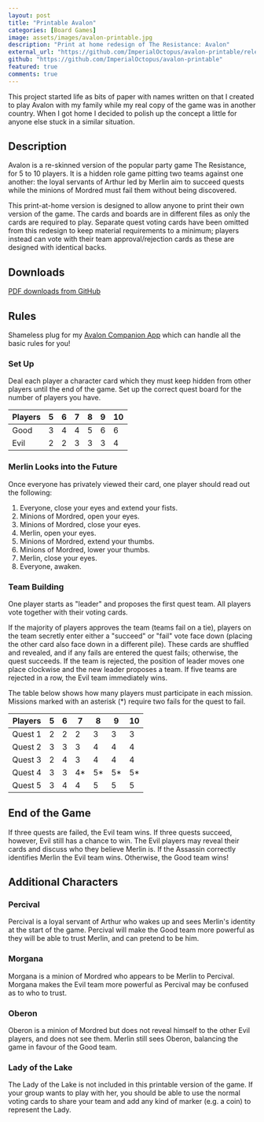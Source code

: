 ```yaml
---
layout: post
title: "Printable Avalon"
categories: [Board Games]
image: assets/images/avalon-printable.jpg
description: "Print at home redesign of The Resistance: Avalon"
external_url: "https://github.com/ImperialOctopus/avalon-printable/releases"
github: "https://github.com/ImperialOctopus/avalon-printable"
featured: true
comments: true
---
```


This project started life as bits of paper with names written on that I created to play Avalon with my family while my real copy of the game was in another country. When I got home I decided to polish up the concept a little for anyone else stuck in a similar situation.

## Description

Avalon is a re-skinned version of the popular party game The Resistance, for 5 to 10 players. It is a hidden role game pitting two teams against one another: the loyal servants of Arthur led by Merlin aim to succeed quests while the minions of Mordred must fail them without being discovered.

This print-at-home version is designed to allow anyone to print their own version of the game. The cards and boards are in different files as only the cards are required to play. Separate quest voting cards have been omitted from this redesign to keep material requirements to a minimum; players instead can vote with their team approval/rejection cards as these are designed with identical backs.

## Downloads

[PDF downloads from GitHub](https://github.com/ImperialOctopus/avalon-printable/releases)

## Rules

Shameless plug for my [Avalon Companion App](https://imperialoctopus.com/avalon) which can handle all the basic rules for you!

### Set Up

Deal each player a character card which they must keep hidden from other players until the end of the game. Set up the correct quest board for the number of players you have.

| Players | 5   | 6   | 7   | 8   | 9   | 10  |
| ------- | --- | --- | --- | --- | --- | --- |
| Good    | 3   | 4   | 4   | 5   | 6   | 6   |
| Evil    | 2   | 2   | 3   | 3   | 3   | 4   |

### Merlin Looks into the Future

Once everyone has privately viewed their card, one player should read out the following:

1. Everyone, close your eyes and extend your fists.
2. Minions of Mordred, open your eyes.
3. Minions of Mordred, close your eyes.
4. Merlin, open your eyes.
5. Minions of Mordred, extend your thumbs.
6. Minions of Mordred, lower your thumbs.
7. Merlin, close your eyes.
8. Everyone, awaken.

### Team Building

One player starts as "leader" and proposes the first quest team. All players vote together with their voting cards.

If the majority of players approves the team (teams fail on a tie), players on the team secretly enter either a "succeed" or "fail" vote face down (placing the other card also face down in a different pile). These cards are shuffled and revealed, and if any fails are entered the quest fails; otherwise, the quest succeeds. If the team is rejected, the position of leader moves one place clockwise and the new leader proposes a team. If five teams are rejected in a row, the Evil team immediately wins.

The table below shows how many players must participate in each mission. Missions marked with an asterisk (\*) require two fails for the quest to fail.

| Players | 5   | 6   | 7   | 8   | 9   | 10  |
| ------- | --- | --- | --- | --- | --- | --- |
| Quest 1 | 2   | 2   | 2   | 3   | 3   | 3   |
| Quest 2 | 3   | 3   | 3   | 4   | 4   | 4   |
| Quest 3 | 2   | 4   | 3   | 4   | 4   | 4   |
| Quest 4 | 3   | 3   | 4\* | 5\* | 5\* | 5\* |
| Quest 5 | 3   | 4   | 4   | 5   | 5   | 5   |

## End of the Game

If three quests are failed, the Evil team wins. If three quests succeed, however, Evil still has a chance to win. The Evil players may reveal their cards and discuss who they believe Merlin is. If the Assassin correctly identifies Merlin the Evil team wins. Otherwise, the Good team wins!

## Additional Characters

### Percival

Percival is a loyal servant of Arthur who wakes up and sees Merlin's identity at the start of the game. Percival will make the Good team more powerful as they will be able to trust Merlin, and can pretend to be him.

### Morgana

Morgana is a minion of Mordred who appears to be Merlin to Percival. Morgana makes the Evil team more powerful as Percival may be confused as to who to trust.

### Oberon

Oberon is a minion of Mordred but does not reveal himself to the other Evil players, and does not see them. Merlin still sees Oberon, balancing the game in favour of the Good team.

### Lady of the Lake

The Lady of the Lake is not included in this printable version of the game. If your group wants to play with her, you should be able to use the normal voting cards to share your team and add any kind of marker (e.g. a coin) to represent the Lady.
